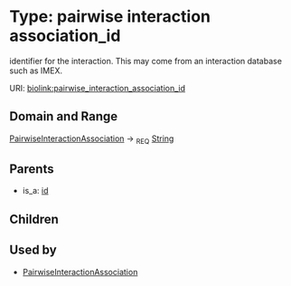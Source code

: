 
# Type: pairwise interaction association_id


identifier for the interaction. This may come from an interaction database such as IMEX.

URI: [biolink:pairwise_interaction_association_id](https://w3id.org/biolink/vocab/pairwise_interaction_association_id)


## Domain and Range

[PairwiseInteractionAssociation](PairwiseInteractionAssociation.md) ->  <sub>REQ</sub> [String](types/String.md)

## Parents

 *  is_a: [id](id.md)

## Children


## Used by

 * [PairwiseInteractionAssociation](PairwiseInteractionAssociation.md)
